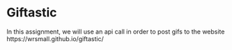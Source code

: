 <h1>Giftastic</h1>
In this assignment, we will use an api call in order to post gifs to the website
https://wrsmall.github.io/giftastic/
